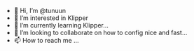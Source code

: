 - 👋 Hi, I’m @tunuun
- 👀 I’m interested in Klipper
- 🌱 I’m currently learning Klipper...
- 💞️ I’m looking to collaborate on how to config nice and fast...
- 📫 How to reach me ...

<!---
tunuun/tunuun is a ✨ special ✨ repository because its `README.md` (this file) appears on your GitHub profile.
You can click the Preview link to take a look at your changes.
--->
